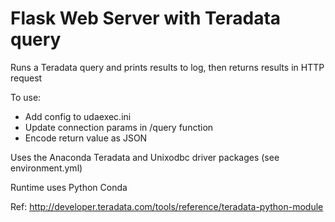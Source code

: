 Flask Web Server with Teradata query
=============

Runs a Teradata query and prints results to log, then returns results in HTTP request

To use:

* Add config to udaexec.ini
* Update connection params in /query function
* Encode return value as JSON

Uses the Anaconda Teradata and Unixodbc driver packages (see environment.yml)

Runtime uses Python Conda

Ref: http://developer.teradata.com/tools/reference/teradata-python-module
